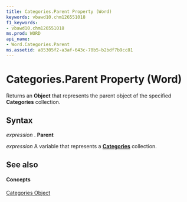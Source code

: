 ```yaml
---
title: Categories.Parent Property (Word)
keywords: vbawd10.chm126551018
f1_keywords:
- vbawd10.chm126551018
ms.prod: WORD
api_name:
- Word.Categories.Parent
ms.assetid: a85305f2-a3af-643c-70b5-b2bdf7b9cc81
---
```



# Categories.Parent Property (Word)

Returns an  **Object** that represents the parent object of the specified **Categories** collection.


## Syntax

 _expression_ . **Parent**

 _expression_ A variable that represents a **[Categories](categories-object-word.md)** collection.


## See also


#### Concepts


[Categories Object](categories-object-word.md)


